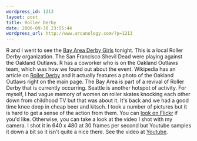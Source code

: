 ```yaml
--- 
wordpress_id: 1213
layout: post
title: Roller Derby
date: 2006-09-30 23:55:44
wordpress_url: http://www.arcanology.com/?p=1213
---
```

R and I went to see the <a href="http://bayareaderbygirls.com/">Bay Area Derby Girls</a> tonight. This is a local Roller Derby organization. The San Francisco Shevil Dead were playing against the Oakland Outlaws. R has a coworker who is on the Oakland Outlaws team, which was how we found out about the event. Wikipedia has an article on <a href="http://en.wikipedia.org/wiki/Roller_derby">Roller Derby</a> and it actually features a photo of the Oakland Outlaws right on the main page. The Bay Area is part of a revival of Roller Derby that is currently occurring. Seattle is another hotspot of activity. For myself, I had vague memory of women on roller skates knocking each other down from childhood TV but that was about it. It's back and we had a good time knee deep in cheap beer and kitsch. I took a number of pictures but it is hard to get a sense of the action from them. You can <a href="http://www.flickr.com/photos/albill/sets/72157594306894925/">look on Flickr</a> if you'd like. Otherwise, you can take a look at the video I shot with my camera. I shot it in 640 x 480 at 30 frames per second but Youtube samples it down a bit so it isn't quite a nice there. See the video at <a href="http://www.youtube.com/watch?v=pR6Qu9-VIrI">Youtube</a>.
